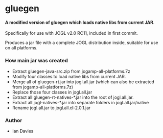   gluegen
==============

#### A modified version of gluegen which loads native libs from current JAR.

Specifically for use with JOGL v2.0 RC11, included in first commit.

Produces a jar file with a complete JOGL distribution inside, suitable for use on all platforms.

### How main jar was created

- Extract gluegen-java-src.zip from jogamp-all-platforms.7z
- Modify four classes to load native libs from current JAR.
- Merge all of gluegen-rt.jar into jogl.all.jar (which can also be extracted from jogamp-all-platforms.7z)
- Replace those four classes in jogl.all.jar
- Extract all gluegen-rt-natives-*.jar into the root of jogl.all.jar.
- Extract all jogl-natives-*.jar into separate folders in jogl.all.jar/native
- Rename jogl.all.jar to jogl.all.cl-2.0.1.jar

### Author

* Ian Davies 
